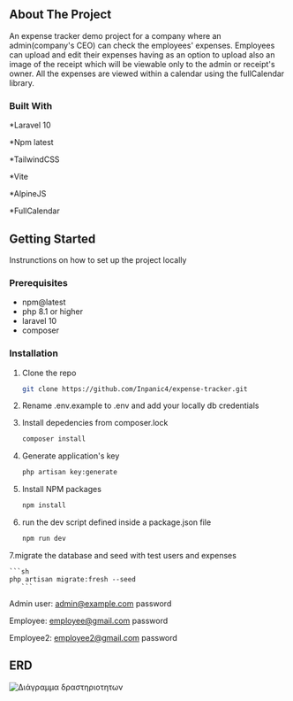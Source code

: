<!-- ABOUT THE PROJECT -->
## About The Project

An expense tracker demo project for a company where an admin(company's CEO) can check the employees' expenses. Employees can upload and edit their expenses having as an option to upload also an image of the receipt which will be viewable only to the admin or receipt's owner. All the expenses are viewed within a calendar using the fullCalendar library.



### Built With

*Laravel 10

*Npm latest

*TailwindCSS

*Vite

*AlpineJS

*FullCalendar

<!-- GETTING STARTED -->
## Getting Started

Instrunctions on how to set up the project locally

### Prerequisites

* npm@latest
* php 8.1 or higher
* laravel 10
* composer 

### Installation




1. Clone the repo
   ```sh
   git clone https://github.com/Inpanic4/expense-tracker.git
   ```
   
2. Rename .env.example to .env and add your locally db credentials

3. Install depedencies from composer.lock   
     ```sh
   composer install
   ```
   
4. Generate application's key
    ```sh 
    php artisan key:generate
    ```
    
5. Install NPM packages
   ```sh
   npm install
   ```
6. run the dev script defined inside a package.json file
     ```sh
   npm run dev
   ```
   
7.migrate the database and seed with test users and expenses

    ```sh
    php artisan migrate:fresh --seed
       ```
   
   
   
Admin user:
admin@example.com
password

Employee:
employee@gmail.com
password

Employee2:
employee2@gmail.com
password


## ERD

![Διάγραμμα δραστηριοτητων](https://user-images.githubusercontent.com/36853896/225879610-7baee3f2-a522-4c08-8ecd-02a857c8287d.png)



